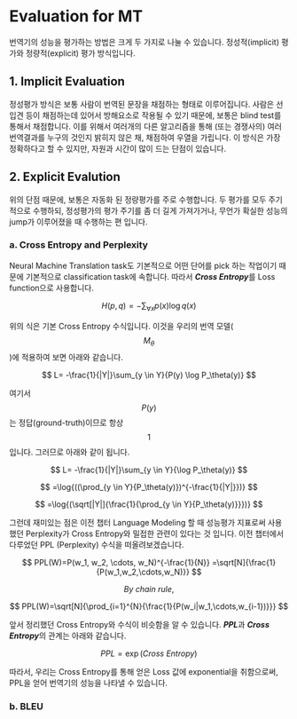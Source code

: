 # Evaluation for MT

번역기의 성능을 평가하는 방법은 크게 두 가지로 나눌 수 있습니다. 정성적(implicit) 평가와 정량적(explicit) 평가 방식입니다.

## 1. Implicit Evaluation

정성평가 방식은 보통 사람이 번역된 문장을 채점하는 형태로 이루어집니다. 사람은 선입견 등이 채점하는데 있어서 방해요소로 작용될 수 있기 때문에, 보통은 blind test를 통해서 채점합니다. 이를 위해서 여러개의 다른 알고리즘을 통해 (또는 경쟁사의) 여러 번역결과를 누구의 것인지 밝히지 않은 채, 채점하여 우열을 가립니다. 이 방식은 가장 정확하다고 할 수 있지만, 자원과 시간이 많이 드는 단점이 있습니다.

## 2. Explicit Evalution

위의 단점 때문에, 보통은 자동화 된 정량평가를 주로 수행합니다. 두 평가를 모두 주기적으로 수행하되, 정성평가의 평가 주기를 좀 더 길게 가져가거나, 무언가 확실한 성능의 jump가 이루어졌을 때 수행하는 편 입니다.

### a. Cross Entropy and Perplexity

Neural Machine Translation task도 기본적으로 어떤 단어를 pick 하는 작업이기 때문에 기본적으로 classification task에 속합니다. 따라서 ***Cross Entropy***를 Loss function으로 사용합니다. 

$$
H(p,q)=-{\sum_{\forall x}{p(x)\log{q(x)}}}
$$

위의 식은 기본 Cross Entropy 수식입니다. 이것을 우리의 번역 모델($$ M_\theta $$)에 적용하여 보면 아래와 같습니다.

$$
L= -\frac{1}{|Y|}\sum_{y \in Y}{P(y) \log P_\theta(y)}
$$

여기서 $$ P(y) $$는 정답(ground-truth)이므로 항상 $$ 1 $$입니다. 그러므로 아래와 같이 됩니다.

$$
L= -\frac{1}{|Y|}\sum_{y \in Y}{\log P_\theta(y)}
$$

$$
=\log{((\prod_{y \in Y}{P_\theta(y)})^{-\frac{1}{|Y|}})}
$$

$$
=\log{(\sqrt[|Y|]{\frac{1}{\prod_{y \in Y}{P_\theta(y)}}})}
$$

그런데 재미있는 점은 이전 챕터 Language Modeling 할 때 성능평가 지표로써 사용했던 Perplexity가 Cross Entropy와 밀접한 관련이 있다는 것 입니다. 이전 챕터에서 다루었던 PPL (Perplexity) 수식을 떠올려보겠습니다.

$$
PPL(W)=P(w_1, w_2, \cdots, w_N)^{-\frac{1}{N}}
=\sqrt[N]{\frac{1}{P(w_1,w_2,\cdots,w_N)}}
$$

$$
By~chain~rule,
$$

$$
PPL(W)=\sqrt[N]{\prod_{i=1}^{N}{\frac{1}{P(w_i|w_1,\cdots,w_{i-1})}}}
$$

앞서 정리했던 Cross Entropy와 수식이 비슷함을 알 수 있습니다. ***PPL***과 ***Cross Entropy***의 관계는 아래와 같습니다.

$$
PPL = \exp(Cross~Entropy)
$$

따라서, 우리는 Cross Entropy를 통해 얻은 Loss 값에 exponential을 취함으로써, PPL을 얻어 번역기의 성능을 나타낼 수 있습니다.

### b. BLEU